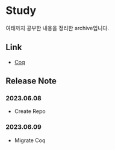# Study

여태까지 공부한 내용을 정리한 archive입니다.

## Link

* [Coq](/coq/README.md)

## Release Note

### 2023.06.08

* Create Repo

### 2023.06.09

* Migrate Coq
